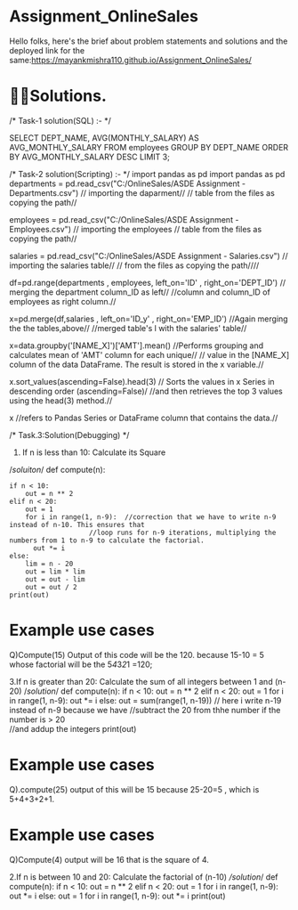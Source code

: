 # Assignment_OnlineSales
Hello folks, here's the brief about problem statements and solutions
and the deployed link for the same:https://mayankmishra110.github.io/Assignment_OnlineSales/
# 🧑‍💻Solutions.


/*   Task-1 solution(SQL) :-   */ 

SELECT DEPT_NAME, AVG(MONTHLY_SALARY) AS AVG_MONTHLY_SALARY
FROM employees
GROUP BY DEPT_NAME
ORDER BY AVG_MONTHLY_SALARY DESC
LIMIT 3;


/*   Task-2 solution(Scripting) :-    */
import pandas as pd
import pandas as pd
departments = pd.read_csv("C:/OnlineSales/ASDE Assignment - Departments.csv")  // importing the daparment//
                                                                               // table from the files as copying the path// 

employees = pd.read_csv("C:/OnlineSales/ASDE Assignment - Employees.csv")  // importing the employees //
                                                                            table from the files as copying the path//

salaries = pd.read_csv("C:/OnlineSales/ASDE Assignment - Salaries.csv")  // importing the salaries table//
                                                                          // from the files as copying the path////

df=pd.range(departments , employees, left_on='ID' , right_on='DEPT_ID') // merging the department column_ID as left//
                                                                        //column and column_ID of employees as right column.//

x=pd.merge(df,salaries , left_on='ID_y' , right_on='EMP_ID') //Again merging the the tables,above//
                                                             //merged table's l with the salaries' table//

x=data.groupby('[NAME_X]')['AMT'].mean()  //Performs grouping and calculates mean of 'AMT' column for each unique//
                                         // value in the [NAME_X] column of the data DataFrame. The result is stored in the x variable.//

x.sort_values(ascending=False).head(3) // Sorts the values in x Series in descending order (ascending=False)/
                                       //and then retrieves the top 3 values using the head(3) method.//       

x //refers to Pandas Series or DataFrame column that contains the data.//

/*    Task.3:Solution(Debugging)    */

1. If n is less than 10: Calculate its Square

  /*soluiton*/
def compute(n):

    if n < 10:
        out = n ** 2
    elif n < 20:
        out = 1
        for i in range(1, n-9):  //correction that we have to write n-9 instead of n-10. This ensures that
                        //loop runs for n-9 iterations, multiplying the numbers from 1 to n-9 to calculate the factorial.
          out *= i                
    else:
        lim = n - 20
        out = lim * lim
        out = out - lim
        out = out / 2 
    print(out)



# Example use cases
Q)Compute(15)
Output of this code will be the 120. because 15-10 = 5 whose factorial will be the 5*4*3*2*1 =120;


3.If n is greater than 20: Calculate the sum of all integers between 1 and (n-20)
/*solution*/
def compute(n):
    if n < 10:
        out = n ** 2
    elif n < 20:
        out = 1
        for i in range(1, n-9):
            out *= i
    else:
        out = sum(range(1, n-19))  // here i write n-19 instead of n-9 because we have 
                                   //subtract the 20 from thhe number if the number is > 20   
                                    //and addup the integers
    print(out)

# Example use cases
Q).compute(25)
output of this will be 15 because 25-20=5 , which is 5+4+3+2+1.

# Example use cases
Q)Compute(4)
output will be 16 that is the square of 4.


2.If n is between 10 and 20: Calculate the factorial of (n-10)
  */solution*/
def compute(n):
    if n < 10:
        out = n ** 2
    elif n < 20:
        out = 1
        for i in range(1, n-9):
            out *= i
    else:
        out = 1
        for i in range(1, n-9):
            out *= i
    print(out)


<!-----------------------------------------------------------------Thanks------------------------------------------------------------------>



